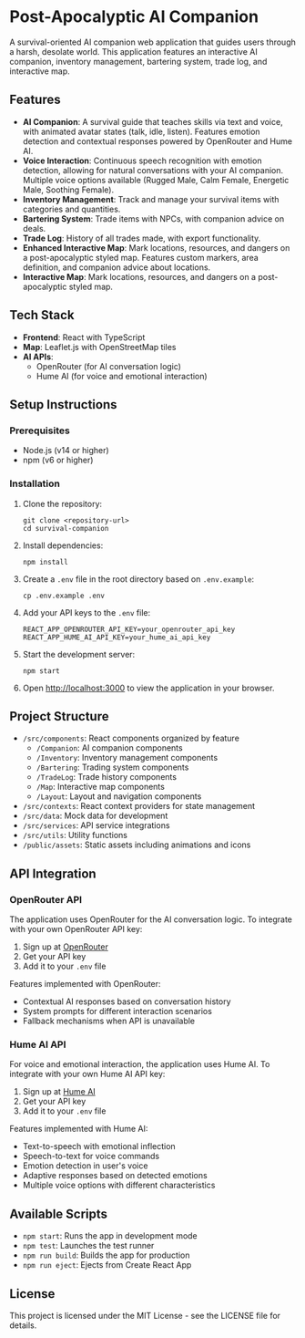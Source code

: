 # Post-Apocalyptic AI Companion

A survival-oriented AI companion web application that guides users through a harsh, desolate world. This application features an interactive AI companion, inventory management, bartering system, trade log, and interactive map.

## Features
- **AI Companion**: A survival guide that teaches skills via text and voice, with animated avatar states (talk, idle, listen). Features emotion detection and contextual responses powered by OpenRouter and Hume AI.
- **Voice Interaction**: Continuous speech recognition with emotion detection, allowing for natural conversations with your AI companion. Multiple voice options available (Rugged Male, Calm Female, Energetic Male, Soothing Female).
- **Inventory Management**: Track and manage your survival items with categories and quantities.
- **Bartering System**: Trade items with NPCs, with companion advice on deals.
- **Trade Log**: History of all trades made, with export functionality.
- **Enhanced Interactive Map**: Mark locations, resources, and dangers on a post-apocalyptic styled map. Features custom markers, area definition, and companion advice about locations.
- **Interactive Map**: Mark locations, resources, and dangers on a post-apocalyptic styled map.

## Tech Stack

- **Frontend**: React with TypeScript
- **Map**: Leaflet.js with OpenStreetMap tiles
- **AI APIs**: 
  - OpenRouter (for AI conversation logic)
  - Hume AI (for voice and emotional interaction)

## Setup Instructions

### Prerequisites

- Node.js (v14 or higher)
- npm (v6 or higher)

### Installation

1. Clone the repository:
   ```
   git clone <repository-url>
   cd survival-companion
   ```

2. Install dependencies:
   ```
   npm install
   ```

3. Create a `.env` file in the root directory based on `.env.example`:
   ```
   cp .env.example .env
   ```

4. Add your API keys to the `.env` file:
   ```
   REACT_APP_OPENROUTER_API_KEY=your_openrouter_api_key
   REACT_APP_HUME_AI_API_KEY=your_hume_ai_api_key
   ```

5. Start the development server:
   ```
   npm start
   ```

6. Open [http://localhost:3000](http://localhost:3000) to view the application in your browser.

## Project Structure

- `/src/components`: React components organized by feature
  - `/Companion`: AI companion components
  - `/Inventory`: Inventory management components
  - `/Bartering`: Trading system components
  - `/TradeLog`: Trade history components
  - `/Map`: Interactive map components
  - `/Layout`: Layout and navigation components
- `/src/contexts`: React context providers for state management
- `/src/data`: Mock data for development
- `/src/services`: API service integrations
- `/src/utils`: Utility functions
- `/public/assets`: Static assets including animations and icons

## API Integration

### OpenRouter API

The application uses OpenRouter for the AI conversation logic. To integrate with your own OpenRouter API key:

1. Sign up at [OpenRouter](https://openrouter.ai/)
2. Get your API key
3. Add it to your `.env` file

Features implemented with OpenRouter:
- Contextual AI responses based on conversation history
- System prompts for different interaction scenarios
- Fallback mechanisms when API is unavailable

### Hume AI API

For voice and emotional interaction, the application uses Hume AI. To integrate with your own Hume AI API key:

1. Sign up at [Hume AI](https://hume.ai/)
2. Get your API key
3. Add it to your `.env` file

Features implemented with Hume AI:
- Text-to-speech with emotional inflection
- Speech-to-text for voice commands
- Emotion detection in user's voice
- Adaptive responses based on detected emotions
- Multiple voice options with different characteristics

## Available Scripts

- `npm start`: Runs the app in development mode
- `npm test`: Launches the test runner
- `npm run build`: Builds the app for production
- `npm run eject`: Ejects from Create React App

## License

This project is licensed under the MIT License - see the LICENSE file for details.
